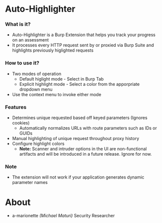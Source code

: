 # Auto-Highlighter

### What is it?

* Auto-Highlighter is a Burp Extension that helps you track your progress on an assessment
* It processes every HTTP request sent by or proxied via Burp Suite and highlights previously higlighted requests

### How to use it?
* Two modes of operation
	* Default higlight mode - Select in Burp Tab
	* Explicit highlight mode - Select a color from the apporpriate dropdown menu
* Use the context menu to invoke either mode

### Features

* Determines unique requested based off keyed parameters (Ignores cookies)
	* Automatically normalizes URLs with route parameters such as IDs or GUIDs
* Manual highlighting of unique request throughout proxy history
* Configure highlight colors
	* **Note:** Scanner and intruder options in the UI are non-functional artifacts and will be introduced in a future release. Ignore for now.

### Note
* The extension will not work if your application generates dynamic parameter names

# About
* a-marionette _(Michael Maturi)_ Security Researcher
